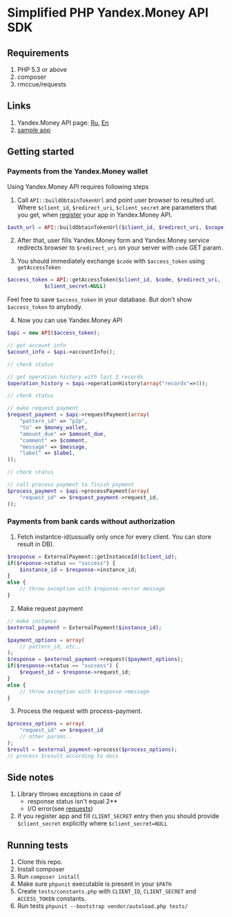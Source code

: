 # Simplified PHP Yandex.Money API SDK

## Requirements

1. PHP 5.3 or above
2. composer
3. rmccue/requests

## Links

1. Yandex.Money API page: [Ru](http://api.yandex.ru/money/), [En](http://api.yandex.com/money/)
2. [sample app](https://github.com/raymank26/yandex-money-php-simplified-sample)

## Getting started

### Payments from the Yandex.Money wallet

Using Yandex.Money API requires following steps

1. Call `API::buildObtainTokenUrl` and point user browser to resulted url. Where `$client_id`, `$redirect_uri`, `$client_secret` are
parameters that you get, when [register](https://sp-money.yandex.ru/myservices/new.xml) your app in Yandex.Money API.

```php
$auth_url = API::buildObtainTokenUrl($client_id, $redirect_uri, $scope)
```

2. After that, user fills Yandex.Money form and Yandex.Money service redirects browser
to `$redirect_uri` on your server with `code` GET param.

3. You should immediately exchange `$code` with `$access_token` using `getAccessToken`
```php
$access_token = API::getAccessToken($client_id, $code, $redirect_uri,
            $client_secret=NULL)
```
Feel free to save `$access_token` in your database. But don't show `$access_token`
to anybody.

4. Now you can use Yandex.Money API
```php
$api = new API($access_token);

// get account info
$acount_info = $api->accountInfo();

// check status 

// get operation history with last 3 records
$operation_history = $api->operationHistory(array("records"=>3));

// check status 

// make request payment
$request_payment = $api->requestPayment(array(
    "pattern_id" => "p2p",
    "to" => $money_wallet,
    "amount_due" => $amount_due,
    "comment" => $comment,
    "message" => $message,
    "label" => $label,
));

// check status 

// call process payment to finish payment
$process_payment = $api->processPayment(array(
    "request_id" => $request_payment->request_id,
));
```

### Payments from bank cards without authorization

1. Fetch instantce-id(ussually only once for every client. You can store
result in DB).

```php
$response = ExternalPayment::getInstanceId($client_id);
if($reponse->status == "success") {
    $instance_id = $response->instance_id;
}
else {
    // throw exception with $reponse->error message
}
```

2. Make request payment

```php
// make instance
$external_payment = ExternalPayment($instance_id);

$payment_options = array(
    // pattern_id, etc..
);
$response = $external_payment->request($payment_options);
if($response->status == "success") {
    $request_id = $response->request_id;
}
else {
    // throw exception with $response->message
}
```

3. Process the request with process-payment. 

```php
$process_options = array(
    "request_id" => $request_id
    // other params..
);
$result = $external_payment->process($process_options);
// process $result according to docs
```

## Side notes

1. Library throws exceptions in case of
    * response status isn't equal 2**
    * I/O error(see [requests](https://github.com/rmccue/Requests))
2. If you register app and fill `CLIENT_SECRET` entry then you should
provide `$client_secret` explicitly where `$client_secret=NULL`

## Running tests

1. Clone this repo.
2. Install composer
3. Run `composer install`
4. Make sure `phpunit` executable is present in your `$PATH`
5. Create `tests/constants.php` with `CLIENT_ID`, `CLIENT_SECRET` and `ACCESS_TOKEN`
constants. 
6. Run tests `phpunit --bootstrap vendor/autoload.php tests/`



